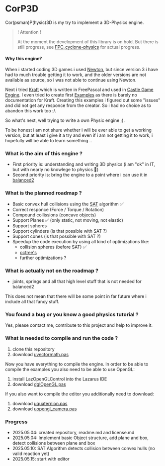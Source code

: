 # CorP3D

Cor(psman)P(hysic)3D is my try to implement a 3D-Physics engine.

>
> ! Attention !
> 
> At the moment the development of this library is on hold. But there is still progress, see [FPC_cyclone-physics](https://github.com/PascalCorpsman/FPC_cyclone-physics) for actual progress.
>

<!--- 
>
> ! Attention !
>
> This is a work in progress, don't expect anything to work yet, writing a 3D Physics engine
> is a really tough task, ..
> 
--->

#### Why this engine?

When i started coding 3D games i used [Newton](http://newtondynamics.com/forum/newton.php), but since version 3 i have had to much trouble getting it to work, and the older versions are not available as source, so i was not able to continue using Newton.

Next i tried [Kraft](https://github.com/BeRo1985/kraft) which is written in FreePascal and used in [Castle Game Engine](https://github.com/castle-engine/castle-engine). I even tried to create first [Examples](https://github.com/PascalCorpsman/kraft_examples) as there is barely no documentation for Kraft. Creating this examples i figured out some "issues" and did not get any responce from the creator. So i had no choice as to abandon this work too :/.

So what's next, well trying to write a own Physic engine ;).

To be honest i am not shure whether i will be ever able to get a working version, but at least i give it a try and even if i am not getting it to work, i hopefully will be able to learn something .. 

### What is the aim of this engine ?

- First priority is: understanding and writing 3D physics (i am "ok" in IT, but with nearly no knowlege to physics 🙈)
- Second priority is: bring the engine to a point where i can use it in [balanced2](https://corpsman.de/index.php?doc=projekte/balanced2)

### What is the planned roadmap ?

- Basic convex hull collisions using the [SAT](https://dyn4j.org/2010/01/sat/) algorithm ✅
- Correct responce (Force  / Torque / Rotation)
- Compound collissions (concave objects)
- Support Planes ✅ (only static, not moving, not elastic)
- Support spheres
- Support cylinders (is that possible with SAT ?)
- Support cones (is that possible with SAT ?)
- Speedup the code execution by using all kind of optimizations like:
  - collision spheres (before SAT) ✅ 
  - [octree's](https://en.wikipedia.org/wiki/Octree)
  - further optimizations ?

### What is actually not on the roadmap ?

- joints, springs and all that high level stuff that is not needed for balanced2

This does not mean that there will be some point in far future where i include all that fancy stuff.

### You found a bug or you know a good physics tutorial ?

Yes, please contact me, contribute to this project and help to improve it. 

### What is needed to compile and run the code ?

1. clone this repository
2. download [uvectormath.pas](https://github.com/PascalCorpsman/Examples/blob/master/data_control/uvectormath.pas)

Now you have everything to compile the engine. In order to be able to compile the examples you also need to be able to use OpenGL:

1. install LazOpenGLControl into the Lazarus IDE
2. download [dglOpenGL.pas](https://github.com/SaschaWillems/dglOpenGL/blob/master/dglOpenGL.pas)

If you also want to compile the editor you additionally need to download:

1. download [uquaternion.pas](https://github.com/PascalCorpsman/Examples/blob/master/data_control/uquaternion.pas)
2. download [uopengl_camera.pas](https://github.com/PascalCorpsman/Examples/blob/master/OpenGL/uopengl_camera.pas)


### Progress
- 2025.05.04: created repository, readme.md and license.md
- 2025.05.04: Implement basic Object structure, add plane and box, detect collisions between plane and box
- 2025.05.10: SAT Algorithm detects collision between convex hulls (no valid reaction yet)
- 2025.05.15: start with editor
